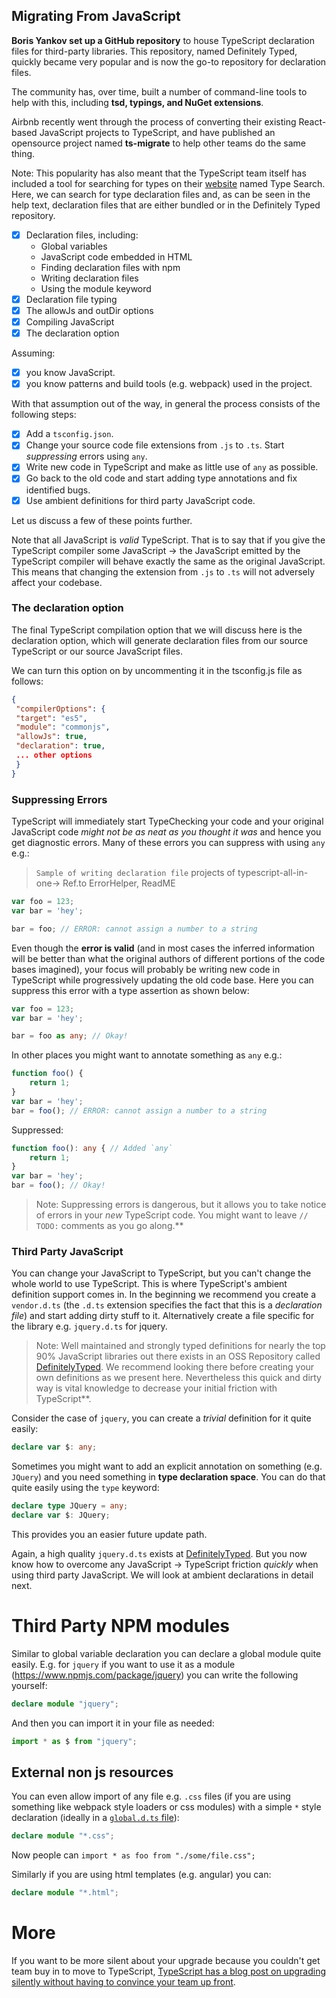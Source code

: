 ## Migrating From JavaScript

**Boris Yankov set up a GitHub repository** to house TypeScript declaration files for third-party libraries. This repository, named Definitely Typed, quickly became very popular and is now the go-to repository for declaration files.

The community has, over time, built a number of command-line tools to help with this, including **tsd, typings, and NuGet extensions**.

 Airbnb recently went through the process of converting their existing React-based JavaScript projects to TypeScript, and have published an opensource project named **ts-migrate** to help other teams do the same thing.

Note: This popularity has also meant that the TypeScript team itself has included a tool for searching for types on their [website](https://www.typescriptlang.org/dt/search?search=) named Type Search. Here, we can search for type declaration files and, as can be seen in the help text, declaration files that are either bundled or in the Definitely Typed repository.

- [x] Declaration files, including:
    -   Global variables
    -   JavaScript code embedded in HTML
    -   Finding declaration files with npm
    -   Writing declaration files
    -   Using the module keyword
- [x] Declaration file typing
- [x] The allowJs and outDir options
- [x] Compiling JavaScript
- [x] The declaration option

Assuming:
- [x] you know JavaScript.
- [x] you know patterns and build tools (e.g. webpack) used in the project. 

With that assumption out of the way, in general the process consists of the following steps:

- [x] Add a `tsconfig.json`.
- [x] Change your source code file extensions from `.js` to `.ts`. Start *suppressing* errors using `any`.
- [x] Write new code in TypeScript and make as little use of `any` as possible.
- [x] Go back to the old code and start adding type annotations and fix identified bugs.
- [x] Use ambient definitions for third party JavaScript code.

Let us discuss a few of these points further.

Note that all JavaScript is *valid* TypeScript. That is to say that if you give the TypeScript compiler some JavaScript -> the JavaScript emitted by the TypeScript compiler will behave exactly the same as the original JavaScript. This means that changing the extension from `.js` to `.ts` will not adversely affect your codebase.

### The declaration option

The final TypeScript compilation option that we will discuss here is the declaration option, which will generate declaration files from our source TypeScript or our source JavaScript files.

We can turn this option on by uncommenting it in the tsconfig.js file as follows:

```json
{
 "compilerOptions": {
 "target": "es5",
 "module": "commonjs",
 "allowJs": true,
 "declaration": true,
 ... other options
 }
}
```

### Suppressing Errors
TypeScript will immediately start TypeChecking your code and your original JavaScript code *might not be as neat as you thought it was* and hence you get diagnostic errors. Many of these errors you can suppress with using `any` e.g.:

> `Sample of writing declaration file` projects of typescript-all-in-one-> Ref.to ErrorHelper, ReadME

```typescript
var foo = 123;
var bar = 'hey';

bar = foo; // ERROR: cannot assign a number to a string
```

Even though the **error is valid** (and in most cases the inferred information will be better than what the original authors of different portions of the code bases imagined), your focus will probably be writing new code in TypeScript while progressively updating the old code base. Here you can suppress this error with a type assertion as shown below:

```typescript
var foo = 123;
var bar = 'hey';

bar = foo as any; // Okay!
```

In other places you might want to annotate something as `any` e.g.:

```typescript
function foo() {
    return 1;
}
var bar = 'hey';
bar = foo(); // ERROR: cannot assign a number to a string
```

Suppressed:

```typescript
function foo(): any { // Added `any`
    return 1;
}
var bar = 'hey';
bar = foo(); // Okay!
```

> Note: Suppressing errors is dangerous, but it allows you to take notice of errors in your *new* TypeScript code. You might want to leave `// TODO:` comments as you go along.**

### Third Party JavaScript
You can change your JavaScript to TypeScript, but you can't change the whole world to use TypeScript. This is where TypeScript's ambient definition support comes in. In the beginning we recommend you create a `vendor.d.ts` (the `.d.ts` extension specifies the fact that this is a *declaration file*) and start adding dirty stuff to it. Alternatively create a file specific for the library e.g. `jquery.d.ts` for jquery.

> Note: Well maintained and strongly typed definitions for nearly the top 90% JavaScript libraries out there exists in an OSS Repository called [DefinitelyTyped](https://github.com/borisyankov/DefinitelyTyped). We recommend looking there before creating your own definitions as we present here. Nevertheless this quick and dirty way is vital knowledge to decrease your initial friction with TypeScript**.

Consider the case of `jquery`, you can create a *trivial* definition for it quite easily:

```typescript
declare var $: any;
```

Sometimes you might want to add an explicit annotation on something (e.g. `JQuery`) and you need something in **type declaration space**. You can do that quite easily using the `type` keyword:

```typescript
declare type JQuery = any;
declare var $: JQuery;
```

This provides you an easier future update path.

Again, a high quality `jquery.d.ts` exists at [DefinitelyTyped](https://github.com/borisyankov/DefinitelyTyped). But you now know how to overcome any JavaScript -> TypeScript friction *quickly* when using third party JavaScript. We will look at ambient declarations in detail next.


# Third Party NPM modules

Similar to global variable declaration you can declare a global module quite easily. E.g. for `jquery` if you want to use it as a module (https://www.npmjs.com/package/jquery) you can write the following yourself: 

```typescript
declare module "jquery";
```

And then you can import it in your file as needed: 

```typescript
import * as $ from "jquery";
```


## External non js resources

You can even allow import of any file e.g. `.css` files (if you are using something like webpack style loaders or css modules) with a simple `*` style declaration (ideally in a [`global.d.ts` file](../project/globals.md)): 

```typescript
declare module "*.css";
```

Now people can `import * as foo from "./some/file.css";`

Similarly if you are using html templates (e.g. angular) you can: 

```typescript
declare module "*.html";
```

# More 
If you want to be more silent about your upgrade because you couldn't get team buy in to move to TypeScript, [TypeScript has a blog post on upgrading silently without having to convince your team up front](https://devblogs.microsoft.com/typescript/how-to-upgrade-to-typescript-without-anybody-noticing-part-1/).
